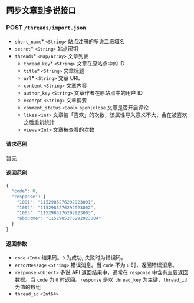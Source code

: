 ## 同步文章到多说接口

### POST `/threads/import.json`
  - `short_name`* `<String>` 站点注册的多说二级域名
  - `secret`* `<String>` 站点密钥
  - `threads`* `<Map/Array>` 文章列表
    - `thread_key`* `<String>` 文章在原站点中的 ID
    - `title`* `<String>` 文章标题
    - `url`* `<String>` 文章 URL
    - `content` `<String>` 文章内容
    - `author_key` `<String>` 文章作者在原站点中的用户 ID
    - `excerpt` `<String>` 文章摘要
    - `comment_status` `<Bool>` `open|close` 文章是否开启评论
    - `likes` `<Int>` 文章被「喜欢」的次数，该属性导入意义不大，会在被喜欢之后重新统计
    - `views` `<Int>` 文章被查看的次数

#### 请求范例
暂无

#### 返回范例
```js
{
  "code": 0,
  "response": {
    "1001": "1152985276292923001",
    "1002": "1152985276292923002",
    "1003": "1152985276292923003",
    "aboutme": "1152985276292923004"
  }
}
```

#### 返回参数
- `code` `<Int>` 结果码。`0` 为成功, 失败时为错误码。
- `errorMessage` `<String>` 错误消息。当 `code` 不为 `0` 时，返回错误消息。
- `response` `<Object>` 多说 API 返回结果中，通常在 `response` 中含有主要返回数据。当 `code` 为 `0` 时返回。`response` 是以 `thread_key` 为主键，`thread_id` 为值的数组
- `thread_id` `<Int64>`

